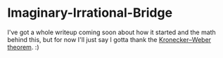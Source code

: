# Imaginary-Irrational-Bridge

I've got a whole writeup coming soon about how it started and the math behind this, but for now I'll just say I gotta thank the [Kronecker–Weber theorem](https://en.wikipedia.org/wiki/Kronecker%E2%80%93Weber_theorem). :)
